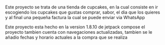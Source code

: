 Este proyecto se trata de una tienda de cupcakes, en la cual consiste en ir
escogiendo los cupcakes que gustas comprar, sabor, el dia que los quieres y al final
una pequeña factura la cual se puede enviar via WhatsApp

Este proyecto esta hecho en la version 1.8.10 de jetpack compose
el proyecto tambien cuenta con navegaciones actualizadas, tambien se le añadio fechas y horario actuales a la compra que se realiza

